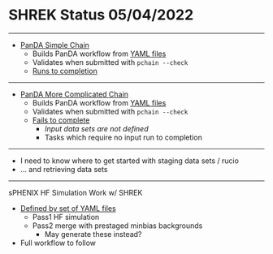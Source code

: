 # SHREK Status 05/04/2022

---

- [PanDA Simple Chain](https://panda-wms.readthedocs.io/en/latest/client/pchain.html#simple-task-chain)
	- Builds PanDA workflow from [YAML files](https://github.com/klendathu2k/shrek/tree/main/tests/simple-chain)
	- Validates when submitted with `pchain --check`
	- [Runs to completion](https://panda-doma.cern.ch/tasks/?jeditaskid=65575|65574)

---

- [PanDA More Complicated Chain](https://panda-wms.readthedocs.io/en/latest/client/pchain.html#more-complicated-chain)
	- Builds PanDA workflow from [YAML files](https://github.com/klendathu2k/shrek/tree/main/tests/more-complicated-chain)
	- Validates when submitted with `pchain --check`
	- [Fails to complete](https://panda-doma.cern.ch/tasks/?jeditaskid=65555|65557|1651600566|65556)
		- *Input data sets are not defined*
		- Tasks which require no input run to completion

---

- I need to know where to get started with staging data sets / rucio
- ... and retrieving data sets

---

sPHENIX HF Simulation Work w/ SHREK

- [Defined by set of YAML files](https://github.com/klendathu2k/shrek/tree/main/tests/pythia8-charm-simulation)
	- Pass1 HF simulation
	- Pass2 merge with prestaged minbias backgrounds
		- May generate these instead?
- Full workflow to follow




